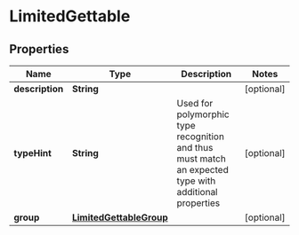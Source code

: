 
# LimitedGettable

## Properties
Name | Type | Description | Notes
------------ | ------------- | ------------- | -------------
**description** | **String** |  |  [optional]
**typeHint** | **String** | Used for polymorphic type recognition and thus must match an expected type with additional properties |  [optional]
**group** | [**LimitedGettableGroup**](LimitedGettableGroup.md) |  |  [optional]



